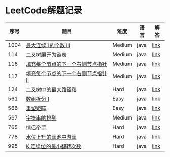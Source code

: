 # LeetCode解题记录

|序号|题目|难度|语言|解答|
| - | - | - | - | - |
|1004|[最大连续1的个数 III](https://leetcode-cn.com/problems/max-consecutive-ones-iii/description/)|Medium|java|[link](https://github.com/zqrren/leetcode/tree/main/problems/1004.最大连续-1-的个数-iii.java)|
|114|[二叉树展开为链表](https://leetcode-cn.com/problems/flatten-binary-tree-to-linked-list/description/)|Medium|java|[link](https://github.com/zqrren/leetcode/tree/main/problems/114.二叉树展开为链表.java)|
|116|[填充每个节点的下一个右侧节点指针](https://leetcode-cn.com/problems/populating-next-right-pointers-in-each-node/description/)|Medium|java|[link](https://github.com/zqrren/leetcode/tree/main/problems/116.填充每个节点的下一个右侧节点指针.java)|
|117|[填充每个节点的下一个右侧节点指针 II](https://leetcode-cn.com/problems/populating-next-right-pointers-in-each-node-ii/description/)|Medium|java|[link](https://github.com/zqrren/leetcode/tree/main/problems/117.填充每个节点的下一个右侧节点指针-ii.java)|
|124|[二叉树中的最大路径和](https://leetcode-cn.com/problems/binary-tree-maximum-path-sum/description/)|Hard|java|[link](https://github.com/zqrren/leetcode/tree/main/problems/124.二叉树中的最大路径和.java)|
|561|[数组拆分 I](https://leetcode-cn.com/problems/array-partition-i/description/)|Easy|java|[link](https://github.com/zqrren/leetcode/tree/main/problems/561.数组拆分-i.java)|
|566|[重塑矩阵](https://leetcode-cn.com/problems/reshape-the-matrix/description/)|Easy|java|[link](https://github.com/zqrren/leetcode/tree/main/problems/566.重塑矩阵.java)|
|567|[字符串的排列](https://leetcode-cn.com/problems/permutation-in-string/description/)|Medium|java|[link](https://github.com/zqrren/leetcode/tree/main/problems/567.字符串的排列.java)|
|765|[情侣牵手](https://leetcode-cn.com/problems/couples-holding-hands/description/)|Hard|java|[link](https://github.com/zqrren/leetcode/tree/main/problems/765.情侣牵手.java)|
|778|[水位上升的泳池中游泳](https://leetcode-cn.com/problems/swim-in-rising-water/description/)|Hard|java|[link](https://github.com/zqrren/leetcode/tree/main/problems/778.水位上升的泳池中游泳.java)|
|995|[K 连续位的最小翻转次数](https://leetcode-cn.com/problems/minimum-number-of-k-consecutive-bit-flips/description/)|Hard|java|[link](https://github.com/zqrren/leetcode/tree/main/problems/995.k-连续位的最小翻转次数.java)|

